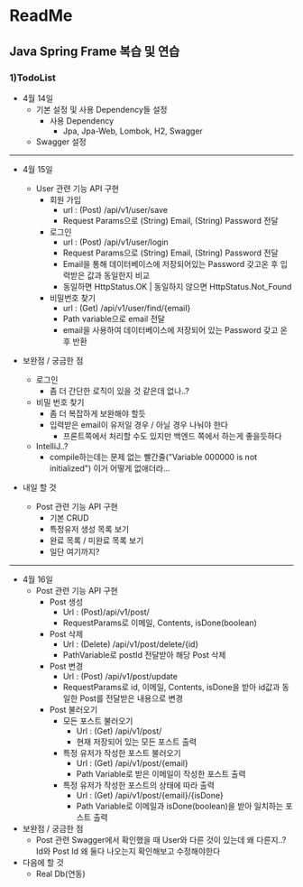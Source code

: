 # ReadMe

## Java Spring Frame 복습 및 연습

### 1)TodoList

* 4월 14일
  * 기본 설정 및 사용 Dependency들 설정
    * 사용 Dependency
      * Jpa, Jpa-Web, Lombok, H2, Swagger
  * Swagger 설정

---

* 4월 15일
  * User 관련 기능 API 구현
    * 회원 가입
      * url : (Post) /api/v1/user/save
      * Request Params으로 (String) Email, (String) Password 전달
    * 로그인
      * url : (Post) /api/v1/user/login
      * Request Params으로 (String) Email, (String) Password 전달
      * Email을 통해 데이터베이스에 저장되어있는 Password 갖고온 후 입력받은 값과 동일한지 비교
      * 동일하면 HttpStatus.OK | 동일하지 않으면 HttpStatus.Not_Found
    * 비밀번호 찾기
      * url : (Get) /api/v1/user/find/{email}
      * Path variable으로 email 전달
      * email을 사용하여 데이터베이스에 저장되어 있는 Password 갖고 온후 반환



* 보완점 / 궁금한 점
  * 로그인
    * 좀 더 간단한 로직이 있을 것 같은데 없나..?
  * 비밀 번호 찾기
    * 좀 더 복잡하게 보완해야 할듯
    * 입력받은 email이 유저일 경우 / 아닐 경우 나눠야 한다
      * 프론트쪽에서 처리할 수도 있지만 백엔드 쪽에서 하는게 좋을듯하다
  * IntelliJ..?
    * compile하는데는 문제 없는 빨간줄("Variable 000000 is not initialized") 이거 어떻게 없애더라...
* 내일 할 것
  * Post 관련 기능 API 구현
    * 기본 CRUD
    * 특정유저 생성 목록 보기
    * 완료 목록 / 미완료 목록 보기
    * 일단 여기까지?

----



* 4월 16일
  * Post 관련 기능 API 구현
    * Post 생성
      * Url : (Post)/api/v1/post/
      * RequestParams로 이메일, Contents, isDone(boolean)
    * Post 삭제
      * Url : (Delete) /api/v1/post/delete/{id}
      * PathVariable로 postId 전달받아 해당 Post 삭제
    * Post 변경
      * Url : (Post) /api/v1/post/update
      * RequestParams로 id, 이메일, Contents, isDone을 받아 id값과 동일한 Post를 전달받은 내용으로 변경
    * Post 불러오기
      * 모든 포스트 불러오기
        * Url : (Get) /api/v1/post/
        * 현재 저장되어 있는 모든 포스트 출력
      * 특정 유저가 작성한 포스트 불러오기
        * Url : (Get) /api/v1/post/{email}
        * Path Variable로 받은 이메일이 작성한 포스트 출력
      * 특정 유저가 작성한 포스트의 상태에 따라 출력
        * Url : (Get) /api/v1/post/{email}/{isDone}
        * Path Variable로 이메일과 isDone(boolean)을 받아 일치하는 포스트 출력
* 보완점 / 궁금한 점
  * Post 관련 Swagger에서 확인했을 때 User와 다른 것이 있는데 왜 다른지..? Id와 Post Id 왜 둘다 나오는지 확인해보고 수정해야한다
* 다음에 할 것
  * Real Db(연동)